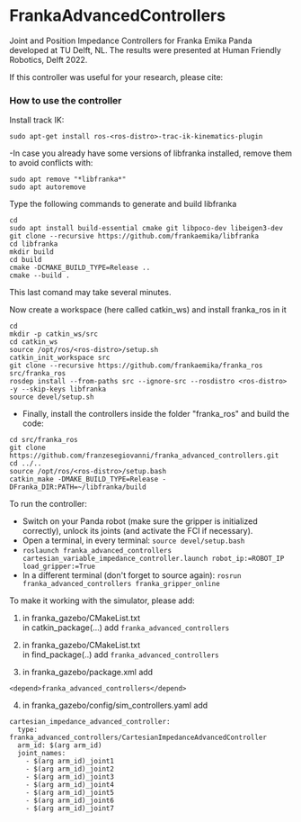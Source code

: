 # FrankaAdvancedControllers
Joint and Position Impedance Controllers for Franka Emika Panda developed at TU Delft, NL. The results were presented at Human Friendly Robotics, Delft 2022. 

If this controller was useful for your research, please cite: 


### How to use the controller 

Install track IK:

``` sudo apt-get install ros-<ros-distro>-trac-ik-kinematics-plugin ```

-In case you already have some versions of libfranka installed, remove them to avoid conflicts with:
```
sudo apt remove "*libfranka*"
sudo apt autoremove
```
Type the following commands to generate and build libfranka
```
cd
sudo apt install build-essential cmake git libpoco-dev libeigen3-dev
git clone --recursive https://github.com/frankaemika/libfranka
cd libfranka
mkdir build
cd build
cmake -DCMAKE_BUILD_TYPE=Release ..
cmake --build .
```

This last comand may take several minutes. 

Now create a workspace (here called catkin_ws) and install franka_ros in it
```
cd
mkdir -p catkin_ws/src
cd catkin_ws
source /opt/ros/<ros-distro>/setup.sh
catkin_init_workspace src
git clone --recursive https://github.com/frankaemika/franka_ros src/franka_ros
rosdep install --from-paths src --ignore-src --rosdistro <ros-distro> -y --skip-keys libfranka
source devel/setup.sh
```
- Finally, install the controllers inside the folder "franka_ros" and build the code:
```
cd src/franka_ros
git clone https://github.com/franzesegiovanni/franka_advanced_controllers.git
cd ../..
source /opt/ros/<ros-distro>/setup.bash
catkin_make -DMAKE_BUILD_TYPE=Release -DFranka_DIR:PATH=~/libfranka/build
```

To run the controller:
- Switch on your Panda robot (make sure the gripper is initialized correctly), unlock its joints (and activate the FCI if necessary).
- Open a terminal, in every terminal: ```source devel/setup.bash```
- ```roslaunch franka_advanced_controllers cartesian_variable_impedance_controller.launch robot_ip:=ROBOT_IP load_gripper:=True```
- In a different terminal (don't forget to source again): ``` rosrun franka_advanced_controllers franka_gripper_online ```

To make it working with the simulator, please add: 
1. in franka_gazebo/CMakeList.txt  
in catkin_package(...)
add
```franka_advanced_controllers```

2. in franka_gazebo/CMakeList.txt  
in find_package(..)
add 
```franka_advanced_controllers```

3. in franka_gazebo/package.xml
add
```
<depend>franka_advanced_controllers</depend>
```
4. in franka_gazebo/config/sim_controllers.yaml
add
```
cartesian_impedance_advanced_controller:
  type: franka_advanced_controllers/CartesianImpedanceAdvancedController 
  arm_id: $(arg arm_id)
  joint_names:
    - $(arg arm_id)_joint1
    - $(arg arm_id)_joint2
    - $(arg arm_id)_joint3
    - $(arg arm_id)_joint4
    - $(arg arm_id)_joint5
    - $(arg arm_id)_joint6
    - $(arg arm_id)_joint7
```
